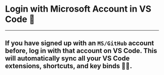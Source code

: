 # Login with Microsoft Account in VS Code 🔐

---

## If you have signed up with an `MS/GitHub` account before, log in with that account on VS Code. This will automatically sync all your **VS Code extensions**, **shortcuts**, and **key binds** 🔄✨.
